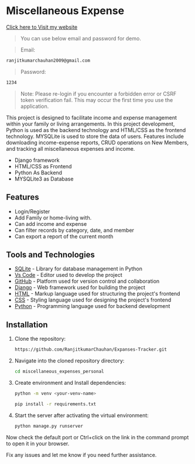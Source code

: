 # Miscellaneous Expense

[Click here to Visit my website](https://miscelaneousexpense.pythonanywhere.com/)

>You can use below email and password for demo.

>Email:

   ```sh
ranjitkumarchauhan2009@gmail.com
   ```
>Password:

   ```sh
   1234
   ```

> Note: Please re-login if you encounter a forbidden error or CSRF token verification fail. This may occur the first time you use the application.

This project is designed to facilitate income and expense management within your family or living arrangements. In this project development, Python is used as the backend technology and HTML/CSS as the frontend technology. MYSQLite is used to store the data of users. Features include downloading income-expense reports, CRUD operations on New Members, and tracking all miscellaneous expenses and income.

- Django framework
- HTML/CSS as Frontend
- Python As Backend
- MYSQLite3 as Database

## Features

- Login/Register
- Add Family or home-living with.
- Can add income and expense
- Can filter records by category, date, and member
- Can export a report of the current month

## Tools and Technologies

- [SQLite](https://docs.python.org/3/library/sqlite3.html) - Library for database management in Python
- [Vs Code](https://code.visualstudio.com/) - Editor used to develop the project
- [GitHub](https://github.com/) - Platform used for version control and collaboration
- [Django](https://www.djangoproject.com/) - Web framework used for building the project
- [HTML](https://www.w3schools.com/html/) - Markup language used for structuring the project's frontend
- [CSS](https://www.w3schools.com/css/) - Styling language used for designing the project's frontend
- [Python](https://www.python.org/) - Programming language used for backend development

## Installation

1. Clone the repository:

   ```sh
   https://github.com/RanjitkumarChauhan/Expanses-Tracker.git
   ```

2. Navigate into the cloned repository directory:

   ```sh
   cd miscellaneous_expenses_personal
   ```

3. Create environment and Install dependencies:

   ```sh
   python -m venv <your-venv-name>
   ```

   ```sh
   pip install -r requirements.txt
   ```

4. Start the server after activating the virtual environment:

   ```sh
   python manage.py runserver
   ```

Now check the default port or Ctrl+click on the link in the command prompt to open it in your browser.

Fix any issues and let me know if you need further assistance.
